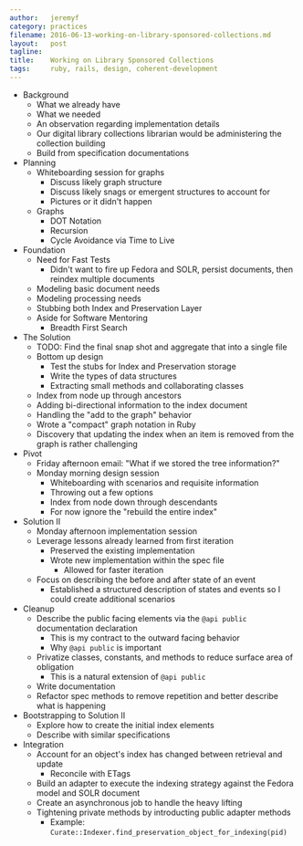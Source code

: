 ```yaml
---
author:   jeremyf
category: practices
filename: 2016-06-13-working-on-library-sponsored-collections.md
layout:   post
tagline:
title:    Working on Library Sponsored Collections
tags:     ruby, rails, design, coherent-development
---
```


* Background
  * What we already have
  * What we needed
  * An observation regarding implementation details
  * Our digital library collections librarian would be administering the collection building
  * Build from specification documentations
* Planning
  * Whiteboarding session for graphs
    * Discuss likely graph structure
    * Discuss likely snags or emergent structures to account for
    * Pictures or it didn't happen
  * Graphs
    * DOT Notation
    * Recursion
    * Cycle Avoidance via Time to Live
* Foundation
  * Need for Fast Tests
    * Didn't want to fire up Fedora and SOLR, persist documents, then reindex multiple documents
  * Modeling basic document needs
  * Modeling processing needs
  * Stubbing both Index and Preservation Layer
  * Aside for Software Mentoring
    * Breadth First Search
* The Solution
  * TODO: Find the final snap shot and aggregate that into a single file
  * Bottom up design
    * Test the stubs for Index and Preservation storage
    * Write the types of data structures
    * Extracting small methods and collaborating classes
  * Index from node up through ancestors
  * Adding bi-directional information to the index document
  * Handling the "add to the graph" behavior
  * Wrote a "compact" graph notation in Ruby
  * Discovery that updating the index when an item is removed from the graph is rather challenging
* Pivot
  * Friday afternoon email: "What if we stored the tree information?"
  * Monday morning design session
    * Whiteboarding with scenarios and requisite information
    * Throwing out a few options
    * Index from node down through descendants
    * For now ignore the "rebuild the entire index"
* Solution II
  * Monday afternoon implementation session
  * Leverage lessons already learned from first iteration
    * Preserved the existing implementation
    * Wrote new implementation within the spec file
      * Allowed for faster iteration
  * Focus on describing the before and after state of an event
    * Established a structured description of states and events so I could create additional scenarios
* Cleanup
  * Describe the public facing elements via the `@api public` documentation declaration
    * This is my contract to the outward facing behavior
    * Why `@api public` is important
  * Privatize classes, constants, and methods to reduce surface area of obligation
    * This is a natural extension of `@api public`
  * Write documentation
  * Refactor spec methods to remove repetition and better describe what is happening
* Bootstrapping to Solution II
  * Explore how to create the initial index elements
  * Describe with similar specifications
* Integration
  * Account for an object's index has changed between retrieval and update
    * Reconcile with ETags
  * Build an adapter to execute the indexing strategy against the Fedora model and SOLR document
  * Create an asynchronous job to handle the heavy lifting
  * Tightening private methods by introducting public adapter methods
    * Example: `Curate::Indexer.find_preservation_object_for_indexing(pid)`
